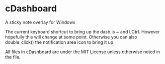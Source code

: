 cDashboard
==========

A sticky note overlay for Windows

The current keyboard shortcut to bring up the dash is ~ and LCtrl. However hopefully this will change at some point. Otherwise you can also double_click() the notification area icon to bring it up

All files in cDashboard are under the MIT License unless otherwise noted in the file.
